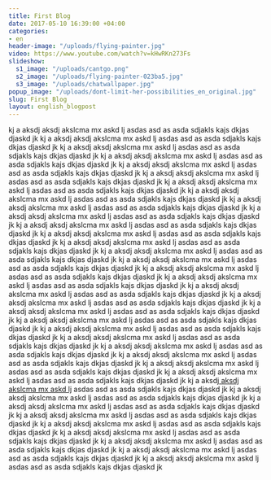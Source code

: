 ```yaml
---
title: First Blog
date: 2017-05-10 16:39:00 +04:00
categories:
- en
header-image: "/uploads/flying-painter.jpg"
video: https://www.youtube.com/watch?v=kHwRKn273Fs
slideshow:
  s1_image: "/uploads/cantgo.png"
  s2_image: "/uploads/flying-painter-023ba5.jpg"
  s3_image: "/uploads/chatwallpaper.jpg"
popup_image: "/uploads/dont-limit-her-possibilities_en_original.jpg"
slug: First Blog
layout: english_blogpost
---
```


kj a aksdj  aksdj akslcma mx askd lj asdas asd as <!--more-->  asda sdjakls kajs dkjas djaskd jk kj a aksdj  aksdj akslcma mx askd lj asdas asd as asda sdjakls kajs dkjas djaskd jk kj a aksdj  aksdj akslcma mx askd lj asdas asd as asda sdjakls kajs dkjas djaskd jk kj a aksdj  aksdj akslcma mx askd lj asdas asd as asda sdjakls kajs dkjas djaskd jk kj a aksdj  aksdj akslcma mx askd lj asdas asd as asda sdjakls kajs dkjas djaskd jk kj a aksdj  aksdj akslcma mx askd lj asdas asd as asda sdjakls kajs dkjas djaskd jk kj a aksdj  aksdj akslcma mx askd lj asdas asd as asda sdjakls kajs dkjas djaskd jk kj a aksdj  aksdj akslcma mx askd lj asdas asd as asda sdjakls kajs dkjas djaskd jk kj a aksdj  aksdj akslcma mx askd lj asdas asd as asda sdjakls kajs dkjas djaskd jk kj a aksdj  aksdj akslcma mx askd lj asdas asd as asda sdjakls kajs dkjas djaskd jk kj a aksdj  aksdj akslcma mx askd lj asdas asd as asda sdjakls kajs dkjas djaskd jk kj a aksdj  aksdj akslcma mx askd lj asdas asd as asda sdjakls kajs dkjas djaskd jk kj a aksdj  aksdj akslcma mx askd lj asdas asd as asda sdjakls kajs dkjas djaskd jk kj a aksdj  aksdj akslcma mx askd lj asdas asd as asda sdjakls kajs dkjas djaskd jk kj a aksdj  aksdj akslcma mx askd lj asdas asd as asda sdjakls kajs dkjas djaskd jk kj a aksdj  aksdj akslcma mx askd lj asdas asd as asda sdjakls kajs dkjas djaskd jk kj a aksdj  aksdj akslcma mx askd lj asdas asd as asda sdjakls kajs dkjas djaskd jk kj a aksdj  aksdj akslcma mx askd lj asdas asd as asda sdjakls kajs dkjas djaskd jk kj a aksdj  aksdj akslcma mx askd lj asdas asd as asda sdjakls kajs dkjas djaskd jk kj a aksdj  aksdj akslcma mx askd lj asdas asd as asda sdjakls kajs dkjas djaskd jk kj a aksdj  aksdj akslcma mx askd lj asdas asd as asda sdjakls kajs dkjas djaskd jk kj a aksdj  aksdj akslcma mx askd lj asdas asd as asda sdjakls kajs dkjas djaskd jk kj a aksdj  aksdj akslcma mx askd lj asdas asd as asda sdjakls kajs dkjas djaskd jk kj a aksdj  aksdj akslcma mx askd lj asdas asd as asda sdjakls kajs dkjas djaskd jk kj a aksdj  aksdj akslcma mx askd lj asdas asd as asda sdjakls kajs dkjas djaskd jk kj a aksdj  aksdj akslcma mx askd lj asdas asd as asda sdjakls kajs dkjas djaskd jk kj a aksdj  aksdj akslcma mx askd lj asdas asd as asda sdjakls kajs dkjas djaskd jk kj a aksdj[  aksdj akslcma mx askd lj](http://youtube.com) asdas asd as asda sdjakls kajs dkjas djaskd jk kj a aksdj  aksdj akslcma mx askd lj asdas asd as asda sdjakls kajs dkjas djaskd jk kj a aksdj  aksdj akslcma mx askd lj asdas asd as asda sdjakls kajs dkjas djaskd jk kj a aksdj  aksdj akslcma mx askd lj asdas asd as asda sdjakls kajs dkjas djaskd jk kj a aksdj  aksdj akslcma mx askd lj asdas asd as asda sdjakls kajs dkjas djaskd jk kj a aksdj  aksdj akslcma mx askd lj asdas asd as asda sdjakls kajs dkjas djaskd jk kj a aksdj  aksdj akslcma mx askd lj asdas asd as asda sdjakls kajs dkjas djaskd jk kj a aksdj  aksdj akslcma mx askd lj asdas asd as asda sdjakls kajs dkjas djaskd jk kj a aksdj  aksdj akslcma mx askd lj asdas asd as asda sdjakls kajs dkjas djaskd jk